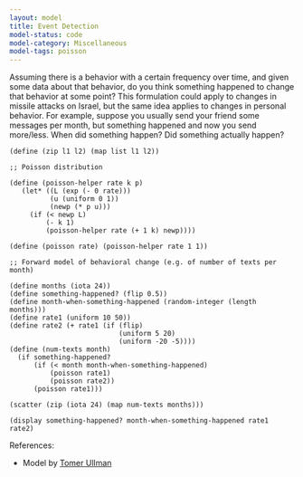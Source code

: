```yaml
---
layout: model
title: Event Detection
model-status: code
model-category: Miscellaneous
model-tags: poisson
---
```


Assuming there is a behavior with a certain frequency over time, and given some data about that behavior, do you think something happened to change that behavior at some point? This formulation could apply to changes in missile attacks on Israel, but the same idea applies to changes in personal behavior. For example, suppose you usually send your friend some messages per month, but something happened and now you send more/less. When did something happen? Did something actually happen?

    (define (zip l1 l2) (map list l1 l2))
    
    ;; Poisson distribution
    
    (define (poisson-helper rate k p)
       (let* ((L (exp (- 0 rate)))
              (u (uniform 0 1))
              (newp (* p u)))
         (if (< newp L)
             (- k 1)
             (poisson-helper rate (+ 1 k) newp))))
    
    (define (poisson rate) (poisson-helper rate 1 1))
    
    ;; Forward model of behavioral change (e.g. of number of texts per month)
    
    (define months (iota 24))
    (define something-happened? (flip 0.5))
    (define month-when-something-happened (random-integer (length months)))
    (define rate1 (uniform 10 50))
    (define rate2 (+ rate1 (if (flip) 
                               (uniform 5 20)
                               (uniform -20 -5))))
    (define (num-texts month)
      (if something-happened?
          (if (< month month-when-something-happened)
              (poisson rate1)
              (poisson rate2))
          (poisson rate1)))
    
    (scatter (zip (iota 24) (map num-texts months)))
    
    (display something-happened? month-when-something-happened rate1 rate2)

References:

- Model by [Tomer Ullman](http://www.mit.edu/~tomeru/)
